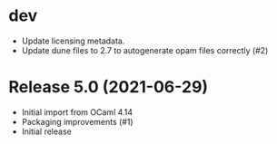 # dev

- Update licensing metadata.
- Update dune files to 2.7 to autogenerate opam files correctly (#2)

# Release 5.0  (2021-06-29)

- Initial import from OCaml 4.14
- Packaging improvements (#1)
- Initial release
